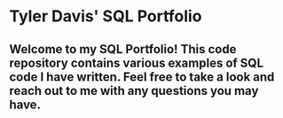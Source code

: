 # Tyler Davis' SQL Portfolio

## Welcome to my SQL Portfolio! This code repository contains various examples of SQL code I have written. Feel free to take a look and reach out to me with any questions you may have.
